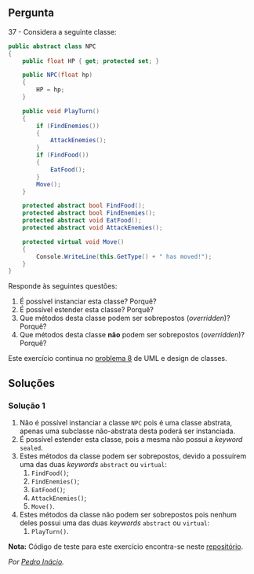 ## Pergunta

37 - Considera a seguinte classe:

```cs
public abstract class NPC
{
    public float HP { get; protected set; }

    public NPC(float hp)
    {
        HP = hp;
    }

    public void PlayTurn()
    {
        if (FindEnemies())
        {
            AttackEnemies();
        }
        if (FindFood())
        {
            EatFood();
        }
        Move();
    }

    protected abstract bool FindFood();
    protected abstract bool FindEnemies();
    protected abstract void EatFood();
    protected abstract void AttackEnemies();

    protected virtual void Move()
    {
        Console.WriteLine(this.GetType() + " has moved!");
    }
}
```

Responde às seguintes questões:

1. É possível instanciar esta classe? Porquê?
2. É possível estender esta classe? Porquê?
3. Que métodos desta classe podem ser sobrepostos (_overridden_)? Porquê?
4. Que métodos desta classe **não** podem ser sobrepostos (_overridden_)?
   Porquê?

Este exercício continua no [problema 8](../../problemas/04_uml.md#ex8) de UML e design de
classes.

## Soluções

### Solução 1

1. Não é possível instanciar a classe `NPC` pois é uma classe abstrata, apenas
   uma subclasse não-abstrata desta poderá ser instanciada.
2. É possível estender esta classe, pois a mesma não possui a _keyword_
   `sealed`.
3. Estes métodos da classe podem ser sobrepostos, devido a possuírem uma das
   duas _keywords_ `abstract` ou `virtual`:
   1. `FindFood()`;
   2. `FindEnemies()`;
   3. `EatFood()`;
   4. `AttackEnemies()`;
   5. `Move()`.
4. Estes métodos da classe não podem ser sobrepostos pois nenhum deles
   possui uma das duas _keywords_ `abstract` ou `virtual`:
   1. `PlayTurn()`.

**Nota:** Código de teste para este exercício encontra-se neste
[repositório](https://github.com/PmaiWoW/GitHub-Exercises).

*Por [Pedro Inácio](https://github.com/PmaiWoW).*